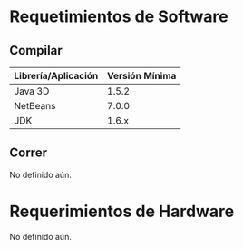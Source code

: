 # Requetimientos de Software #

## Compilar ##

| Librería/Aplicación | Versión Mínima |
|:--------------------|:---------------|
| Java 3D             | 1.5.2          |
| NetBeans            | 7.0.0          |
| JDK                 | 1.6.x          |

## Correr ##

No definido aún.

# Requerimientos de Hardware #
No definido aún.